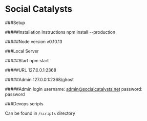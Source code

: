 # Social Catalysts

###Setup

#####Installation Instructions
npm install --production

#####Node version
v0.10.13

###Local Server

#####Start
npm start

#####URL
127.0.0.1:2368

#####Admin
127.0.0.1:2368/ghost

#####Admin login
username:	admin@socialcatalysts.net
password: password


###Devops scripts

Can be found in `/scripts` directory
